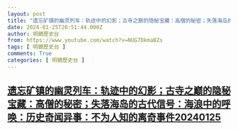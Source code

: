```yaml
---
layout: post
title: "遗忘矿镇的幽灵列车：轨迹中的幻影；古寺之巅的隐秘宝藏：高僧的秘密；失落海岛的古代信号：海浪中的呼唤：历史奇闻异事：不为人知的离奇事件20240125"
date: 2024-01-25T20:51:44.000Z
author: 明鏡歷史台
from: https://www.youtube.com/watch?v=NUG7DkmaBZs
tags: [ 明鏡歷史台 ]
comments: True
categories: [ 明鏡歷史台 ]
---
```

<!--1706215904000-->
[遗忘矿镇的幽灵列车：轨迹中的幻影；古寺之巅的隐秘宝藏：高僧的秘密；失落海岛的古代信号：海浪中的呼唤：历史奇闻异事：不为人知的离奇事件20240125](https://www.youtube.com/watch?v=NUG7DkmaBZs)
------

<div>

</div>
